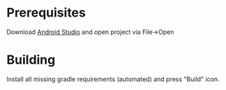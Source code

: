 # Prerequisites 
Download [Android Studio](https://developer.android.com/studio/index.html) and open project via File->Open

# Building
Install all missing gradle requirements (automated) and press "Build" icon.

